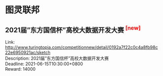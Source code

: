 # 图灵联邦



## 2021届”东方国信杯”高校大数据开发大赛 <sup style="color:red">[new]<sup>  

Link: http://www.turingtopia.com/competitionnew/detail/0192a7f22c0c4a8fb98c22e6950921ac/sketch  
Description: 2021届”东方国信杯”高校大数据开发大赛  
Deadline: 2021-06-15T10:30:00+0800  
Reward: 14000  

